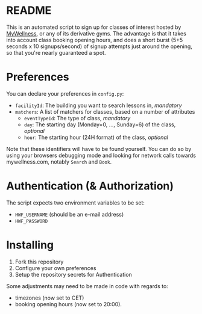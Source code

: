 # README

This is an automated script to sign up for classes of interest hosted by [MyWellness](https://www.mywellness.com/?language=nl), or any of its derivative gyms. The advantage is that it takes into account class booking opening hours, and does a short burst (5+5 seconds x 10 signups/second) of signup attempts just around the opening, so that you're nearly guaranteed a spot.

# Preferences

You can declare your preferences in `config.py`:
- `facilityId`:         The building you want to search lessons in, *mandatory*
- `matchers`:           A list of matchers for classes, based on a number of attributes
    - `eventTypeId`:    The type of class, *mandatory*
    - `day`:            The starting day (Monday=0, ..., Sunday=6) of the class, *optional*
    - `hour`:           The starting hour (24H format) of the class, *optional*

Note that these identifiers will have to be found yourself. You can do so by using your browsers debugging mode and looking for network calls towards mywellness.com, notably `Search` and `Book`.

# Authentication (& Authorization)

The script expects two environment variables to be set:
- `HWF_USERNAME` (should be an e-mail address)
- `HWF_PASSWORD`

# Installing

1. Fork this repository
2. Configure your own preferences
3. Setup the repository secrets for Authentication

Some adjustments may need to be made in code with regards to:
- timezones (now set to CET)
- booking opening hours (now set to 20:00).
